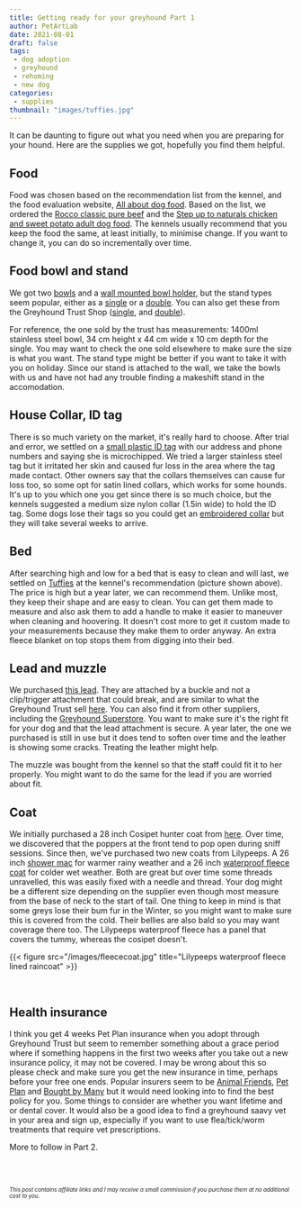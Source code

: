 ```yaml
---
title: Getting ready for your greyhound Part 1
author: PetArtLab
date: 2021-08-01
draft: false
tags:
 - dog adoption
 - greyhound
 - rehoming
 - new dog
categories:
 - supplies
thumbnail: "images/tuffies.jpg"
---
```

 
It can be daunting to figure out what you need when you are preparing for your hound. Here are the supplies we got, hopefully you find them helpful. 
 
## **Food** ##
Food was chosen based on the recommendation list from the kennel, and the food evaluation website, [All about dog food](https://www.allaboutdogfood.co.uk/). Based on the list, we ordered the [Rocco classic pure beef](https://www.zooplus.co.uk/shop/dogs/wet_dog_food/rocco/rocco_classic/1005046) and the [Step up to naturals chicken and sweet potato adult dog food](https://www.petsathome.com/shop/en/pets/step-up-to-naturals-chicken-and-sweet-potato-grain-free-adult-dog-food-14kg-7128739p--1). The kennels usually recommend that you keep the food the same, at least initially, to minimise change. If you want to change it, you can do so incrementally over time.
 
## **Food bowl and stand** ##
We got two [bowls](https://www.amazon.co.uk/gp/product/B0029S5Q8W/ref=ppx_yo_dt_b_asin_title_o06_s00?ie=UTF8&psc=1) and a [wall mounted bowl holder](https://www.bigpaws.co/products/wall-mounted-dog-bowls), but the stand types seem popular, either as a [single](https://www.amazon.co.uk/Classic-Products-Single-Feeder-Stainless/dp/B0088IOXEK/ref=sr_1_7?dchild=1&keywords=greyhound+food+bowl+stand&qid=1627924041&sr=8-7) or a [double](https://www.amazon.co.uk/Classic-Products-Double-Feeder-Stainless/dp/B0088IQBOU/ref=sr_1_13?dchild=1&keywords=greyhound+food+bowl+stand&qid=1627924041&sr=8-13). You can also get these from the Greyhound Trust Shop ([single](https://greyhoundtruststore.com/collections/pet-greyhound-feed/products/1-bowl-raissed-feeder), and [double](https://greyhoundtruststore.com/collections/pet-greyhound-feed/products/2-bowl-raissed-feeder.)).
 
For reference, the one sold by the trust has measurements: 1400ml stainless steel bowl, 34 cm height x 44 cm wide x 10 cm depth for the single. You may want to check the one sold elsewhere to make sure the size is what you want. The stand type might be better if you want to take it with you on holiday. Since our stand is attached to the wall, we take the bowls with us and have not had any trouble finding a makeshift stand in the accomodation. 
 
## **House Collar, ID tag** ##
There is so much variety on the market, it's really hard to choose. After trial and error, we settled on a [small plastic ID tag](https://www.amazon.co.uk/gp/product/B00I7B7DXQ/ref=ppx_yo_dt_b_search_asin_title?ie=UTF8&psc=1) with our address and phone numbers and saying she is microchipped. We tried a larger stainless steel tag but it irritated her skin and caused fur loss in the area where the tag made contact. Other owners say that the collars themselves can cause fur loss too, so some opt for satin lined collars, which works for some hounds. It's up to you which one you get since there is so much choice, but the kennels suggested a medium size nylon collar (1.5in wide) to hold the ID tag. Some dogs lose their tags so you could get an [embroidered collar](https://www.custompetcollars.co.uk/) but they will take several weeks to arrive.

## **Bed** ##
After searching high and low for a bed that is easy to clean and will last, we settled on [Tuffies](https://www.tuffies.co.uk/browse/c-Dog-Mattress-beds-and-covers-6) at the kennel's recommendation (picture shown above). The price is high but a year later, we can recommend them. Unlike most, they keep their shape and are easy to clean. You can get them made to measure and also ask them to add a handle to make it easier to maneuver when cleaning and hoovering. It doesn't cost more to get it custom made to your measurements because they make them to order anyway. An extra fleece blanket on top stops them from digging into their bed. 

## **Lead and muzzle** ##
We purchased [this lead](https://www.ebay.co.uk/itm/124196094666?hash=item1ceaaa02ca:g:N3wAAOSww9xZBftn).
They are attached by a buckle and not a clip/trigger attachment that could break, and are similar to what the Greyhound Trust sell [here](https://greyhoundtruststore.com/collections/collars-leads-harnesses/products/utility-leather-collar-and-lead-set). You can also find it from other suppliers, including the [Greyhound Superstore](https://www.greyhoundsuperstore.co.uk/product-category/collars-leads/?c=04007ae3e449). You want to make sure it's the right fit for your dog and that the lead attachment is secure. A year later, the one we purchased is still in use but it does tend to soften over time and the leather is showing some cracks. Treating the leather might help.

The muzzle was bought from the kennel so that the staff could fit it to her properly. You might want to do the same for the lead if you are worried about fit.
 
## **Coat** ##
We initially purchased a 28 inch Cosipet hunter coat from [here](https://www.hyperdrug.co.uk/cosipet-greyhound-hunter-dog-coat-green/productinfo/GREYHUNTER). Over time, we discovered that the poppers at the front tend to pop open during sniff sessions. Since then, we've purchased two new coats from Lilypeeps. A 26 inch [shower mac](https://lilypeeps.co.uk/product/greyhound-shower-mac-with-hood/) for warmer rainy weather and a 26 inch [waterproof fleece coat](https://lilypeeps.co.uk/product/greyhound-waterproof-raincoat-fleece-lined/) for colder wet weather. Both are great but over time some threads unravelled, this was easily fixed with a needle and thread. Your dog might be a different size depending on the supplier even though most measure from the base of neck to the start of tail. One thing to keep in mind is that some greys lose their bum fur in the Winter, so you might want to make sure this is covered from the cold. Their bellies are also bald so you may want coverage there too. The Lilypeeps waterproof fleece has a panel that covers the tummy, whereas the cosipet doesn't. 

{{< figure src="/images/fleececoat.jpg" title="Lilypeeps waterproof fleece lined raincoat" >}}

<br>

## **Health insurance** ##
I think you get 4 weeks Pet Plan insurance when you adopt through Greyhound Trust but seem to remember something about a grace period where if something happens in the first two weeks after you take out a new insurance policy, it may not be covered. I may be wrong about this so please check and make sure you get the new insurance in time, perhaps before your free one ends. Popular insurers seem to be [Animal Friends](https://www.animalfriends.co.uk/), [Pet Plan](https://www.petplan.co.uk/) and [Bought by Many](https://www.boughtbymany.com/) but it would need looking into to find the best policy for you. Some things to consider are whether you want lifetime and or dental cover. It would also be a good idea to find a greyhound saavy vet in your area and sign up, especially if you want to use flea/tick/worm treatments that require vet prescriptions.

More to follow in Part 2.
<br>


<br>


<br>



<sub><sup>_This post contains affiliate links and I may receive a small commission if you purchase them at no additional cost to you._</sup></sub>